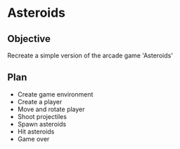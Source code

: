 # Asteroids
## Objective
Recreate a simple version of the arcade game 'Asteroids'
## Plan
- Create game environment
- Create a player
- Move and rotate player
- Shoot projectiles
- Spawn asteroids
- Hit asteroids
- Game over